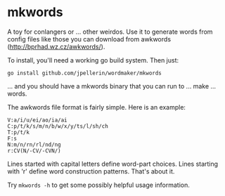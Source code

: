 # mkwords

A toy for conlangers or ... other weirdos. Use it to generate words from config files like those you can download from awkwords (http://bprhad.wz.cz/awkwords/).

To install, you'll need a working go build system. Then just:

```
go install github.com/jpellerin/wordmaker/mkwords
```

... and you should have a mkwords binary that you can run to ... make ... words.

The awkwords file format is fairly simple. Here is an example:

```
V:a/i/u/ei/ao/ia/ai
C:p/t/k/s/m/n/b/w/x/y/ts/l/sh/ch
T:p/t/k
F:s
N:m/n/rn/rl/nd/ng
r:CV(N/-CV/-CVN/)
```

Lines started with capital letters define word-part choices. Lines starting with 'r' define word construction patterns. That's about it.

Try `mkwords -h` to get some possibly helpful usage information.
